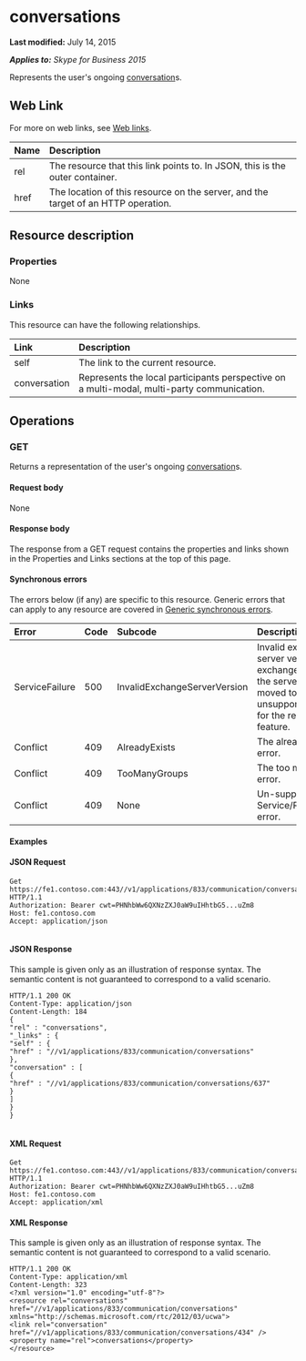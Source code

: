 
# conversations 

 **Last modified:** July 14, 2015

 _**Applies to:** Skype for Business 2015_

Represents the user's ongoing [conversation](conversation_ref.md)s. 

## Web Link
<a name="sectionSection0"> </a>

For more on web links, see [Web links](WebLinks.md).



|**Name**|**Description**|
|:-----|:-----|
|rel|The resource that this link points to. In JSON, this is the outer container.|
|href|The location of this resource on the server, and the target of an HTTP operation.|

## Resource description
<a name="sectionSection1"> </a>




### Properties

None


### Links

This resource can have the following relationships.



|**Link**|**Description**|
|:-----|:-----|
|self|The link to the current resource.|
|conversation|Represents the local participants perspective on a multi-modal, multi-party communication.|

## Operations
<a name="sectionSection2"> </a>




### GET

Returns a representation of the user's ongoing [conversation](conversation_ref.md)s.


#### Request body

None


#### Response body

The response from a GET request contains the properties and links shown in the Properties and Links sections at the top of this page.


#### Synchronous errors

The errors below (if any) are specific to this resource. Generic errors that can apply to any resource are covered in [Generic synchronous errors](GenericSynchronousErrors.md).



|**Error**|**Code**|**Subcode**|**Description**|
|:-----|:-----|:-----|:-----|
|ServiceFailure|500|InvalidExchangeServerVersion|Invalid exchange server version.The exchange mailbox of the server might have moved to an unsupported version for the required feature.|
|Conflict|409|AlreadyExists|The already exists error.|
|Conflict|409|TooManyGroups|The too many groups error.|
|Conflict|409|None|Un-supported Service/Resource/API error.|

#### Examples




#### JSON Request


```
Get https://fe1.contoso.com:443//v1/applications/833/communication/conversations HTTP/1.1
Authorization: Bearer cwt=PHNhbWw6QXNzZXJ0aW9uIHhtbG5...uZm8
Host: fe1.contoso.com
Accept: application/json
									
```


#### JSON Response

This sample is given only as an illustration of response syntax. The semantic content is not guaranteed to correspond to a valid scenario.


```
HTTP/1.1 200 OK
Content-Type: application/json
Content-Length: 184
{
"rel" : "conversations",
"_links" : {
"self" : {
"href" : "//v1/applications/833/communication/conversations"
},
"conversation" : [
{
"href" : "//v1/applications/833/communication/conversations/637"
}
]
}
}
									
```


#### XML Request


```
Get https://fe1.contoso.com:443//v1/applications/833/communication/conversations HTTP/1.1
Authorization: Bearer cwt=PHNhbWw6QXNzZXJ0aW9uIHhtbG5...uZm8
Host: fe1.contoso.com
Accept: application/xml

```


#### XML Response

This sample is given only as an illustration of response syntax. The semantic content is not guaranteed to correspond to a valid scenario.


```
HTTP/1.1 200 OK
Content-Type: application/xml
Content-Length: 323
<?xml version="1.0" encoding="utf-8"?>
<resource rel="conversations" href="//v1/applications/833/communication/conversations" xmlns="http://schemas.microsoft.com/rtc/2012/03/ucwa">
<link rel="conversation" href="//v1/applications/833/communication/conversations/434" />
<property name="rel">conversations</property>
</resource>
									
```

